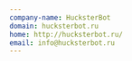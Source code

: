 ```yaml
---
company-name: HucksterBot
domain: hucksterbot.ru
home: http://hucksterbot.ru/
email: info@hucksterbot.ru
---
```




